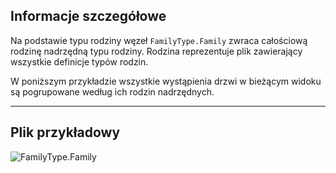 ## Informacje szczegółowe
Na podstawie typu rodziny węzeł `FamilyType.Family` zwraca całościową rodzinę nadrzędną typu rodziny. Rodzina reprezentuje plik zawierający wszystkie definicje typów rodzin.

W poniższym przykładzie wszystkie wystąpienia drzwi w bieżącym widoku są pogrupowane według ich rodzin nadrzędnych.
___
## Plik przykładowy

![FamilyType.Family](./Revit.Elements.FamilyType.Family_img.jpg)
